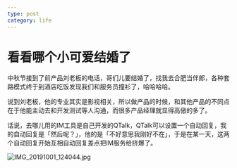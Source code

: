 ```yaml
---
type: post
category: life
---
```

# 看看哪个小可爱结婚了

中秋节接到了前产品刘老板的电话，哥们儿要结婚了，找我去合肥当伴郎，各种套路模式终于到酒店吃饭发现我们和服务员撞衫了，哈哈哈哈。

说到刘老板，他的专业其实是影视相关，所以做产品的时候，和其他产品的不同点在于他能主动去和开发测试等人沟通，而很多产品经理就显得高傲的多了。

话说，去哪儿用的IM工具是自己开发的QTalk，QTalk可以设置一个自动回复，我的自动回复是「然后呢？」，他的是「不好意思我刚好不在」，于是在某一天，这两个自动回复开始互相自动回复差点把IM服务给挤爆了。

![IMG_20191001_124044.jpg](http://ww1.sinaimg.cn/large/89d0a2e1gy1g8hhh42kv4j23401k0u0z.jpg)